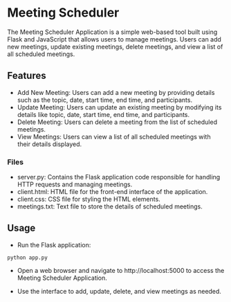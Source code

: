 
# Meeting Scheduler

The Meeting Scheduler Application is a simple web-based tool built using Flask and JavaScript that allows users to manage meetings. Users can add new meetings, update existing meetings, delete meetings, and view a list of all scheduled meetings.

## Features

- Add New Meeting: Users can add a new meeting by providing details such as the topic, date, start time, end time, and participants.
- Update Meeting: Users can update an existing meeting by modifying its details like topic, date, start time, end time, and participants.
- Delete Meeting: Users can delete a meeting from the list of scheduled meetings.
- View Meetings: Users can view a list of all scheduled meetings with their details displayed.

### Files
- server.py: Contains the Flask application code responsible for handling HTTP requests and managing meetings.
- client.html: HTML file for the front-end interface of the application.
- client.css: CSS file for styling the HTML elements.
- meetings.txt: Text file to store the details of scheduled meetings.

## Usage
- Run the Flask application:
```
python app.py
```
- Open a web browser and navigate to http://localhost:5000 to access the Meeting Scheduler Application.

- Use the interface to add, update, delete, and view meetings as needed.
